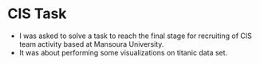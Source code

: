 # CIS Task
- I was asked to solve a task to reach the final stage for recruiting of CIS team activity based at Mansoura University.
- It was about performing some visualizations on titanic data set.
